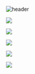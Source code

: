 ![header](https://capsule-render.vercel.app/api?type=waving&color=auto&height=300&section=header&text=반갑습니다!😊%20&fontSize=90)

![](http://github-profile-summary-cards.vercel.app/api/cards/profile-details?username=rexRUBY&theme=solarized)

![](http://github-profile-summary-cards.vercel.app/api/cards/most-commit-language?username=rexRUBY&theme=solarized)

![](http://github-profile-summary-cards.vercel.app/api/cards/repos-per-language?username=rexRUBY&theme=solarized)

![](http://github-profile-summary-cards.vercel.app/api/cards/stats?username=rexRUBY&theme=solarized)

![](http://github-profile-summary-cards.vercel.app/api/cards/productive-time?username=rexRUBY&theme=solarized&utcOffset=8)
